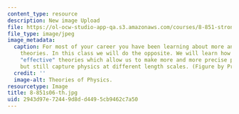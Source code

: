 ```yaml
---
content_type: resource
description: New image Upload
file: https://ol-ocw-studio-app-qa.s3.amazonaws.com/courses/8-851-strong-interactions-effective-field-theories-of-qcd-spring-2006/2943d97e72449d8dd4495cb9462c7a50_8-851s06-th.jpg
file_type: image/jpeg
image_metadata:
  caption: For most of your career you have been learning about more and more general
    theories. In this class we will do the opposite. We will learn how to devise specific
    "effective" theories which allow us to make more and more precise predictions,
    but still capture physics at different length scales. (Figure by Prof. Iain Stewart.)
  credit: ''
  image-alt: Theories of Physics.
resourcetype: Image
title: 8-851s06-th.jpg
uid: 2943d97e-7244-9d8d-d449-5cb9462c7a50
---
```

